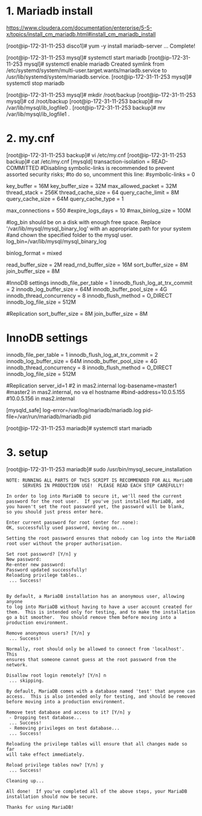 # 1. Mariadb install

https://www.cloudera.com/documentation/enterprise/5-5-x/topics/install_cm_mariadb.html#install_cm_mariadb_install


[root@ip-172-31-11-253 disco1]# yum -y install mariadb-server
...
Complete!

[root@ip-172-31-11-253 mysql]# systemctl start mariadb
[root@ip-172-31-11-253 mysql]# systemctl enable mariadb
Created symlink from /etc/systemd/system/multi-user.target.wants/mariadb.service to /usr/lib/systemd/system/mariadb.service.
[root@ip-172-31-11-253 mysql]# systemctl stop mariadb

[root@ip-172-31-11-253 mysql]# mkdir /root/backup
[root@ip-172-31-11-253 mysql]# cd /root/backup
[root@ip-172-31-11-253 backup]# mv /var/lib/mysql/ib_logfile0 .
[root@ip-172-31-11-253 backup]# mv /var/lib/mysql/ib_logfile1 .

# 2. my.cnf

[root@ip-172-31-11-253 backup]# vi /etc/my.cnf
[root@ip-172-31-11-253 backup]# cat /etc/my.cnf
[mysqld]
transaction-isolation = READ-COMMITTED
#Disabling symbolic-links is recommended to prevent assorted security risks;
#to do so, uncomment this line:
#symbolic-links = 0

key_buffer = 16M
key_buffer_size = 32M
max_allowed_packet = 32M
thread_stack = 256K
thread_cache_size = 64
query_cache_limit = 8M
query_cache_size = 64M
query_cache_type = 1

max_connections = 550
#expire_logs_days = 10
#max_binlog_size = 100M

#log_bin should be on a disk with enough free space. Replace '/var/lib/mysql/mysql_binary_log' with an appropriate path for your system
#and chown the specified folder to the mysql user.
log_bin=/var/lib/mysql/mysql_binary_log

binlog_format = mixed

read_buffer_size = 2M
read_rnd_buffer_size = 16M
sort_buffer_size = 8M
join_buffer_size = 8M

#InnoDB settings
innodb_file_per_table = 1
innodb_flush_log_at_trx_commit  = 2
innodb_log_buffer_size = 64M
innodb_buffer_pool_size = 4G
innodb_thread_concurrency = 8
innodb_flush_method = O_DIRECT
innodb_log_file_size = 512M

#Replication
sort_buffer_size = 8M
join_buffer_size = 8M

# InnoDB settings
innodb_file_per_table = 1
innodb_flush_log_at_trx_commit  = 2
innodb_log_buffer_size = 64M
innodb_buffer_pool_size = 4G
innodb_thread_concurrency = 8
innodb_flush_method = O_DIRECT
innodb_log_file_size = 512M

#Replication
server_id=1                #2 in mas2.internal
log-basename=master1       #master2 in mas2.internal, no va el hostname
#bind-address=10.0.5.155   #10.0.5.156 in mas2.internal

[mysqld_safe]
log-error=/var/log/mariadb/mariadb.log
pid-file=/var/run/mariadb/mariadb.pid


[root@ip-172-31-11-253 mariadb]# systemctl start mariadb

# 3. setup

[root@ip-172-31-11-253 mariadb]# sudo /usr/bin/mysql_secure_installation

```
NOTE: RUNNING ALL PARTS OF THIS SCRIPT IS RECOMMENDED FOR ALL MariaDB
      SERVERS IN PRODUCTION USE!  PLEASE READ EACH STEP CAREFULLY!

In order to log into MariaDB to secure it, we'll need the current
password for the root user.  If you've just installed MariaDB, and
you haven't set the root password yet, the password will be blank,
so you should just press enter here.

Enter current password for root (enter for none):
OK, successfully used password, moving on...

Setting the root password ensures that nobody can log into the MariaDB
root user without the proper authorisation.

Set root password? [Y/n] y
New password:
Re-enter new password:
Password updated successfully!
Reloading privilege tables..
 ... Success!


By default, a MariaDB installation has an anonymous user, allowing anyone
to log into MariaDB without having to have a user account created for
them.  This is intended only for testing, and to make the installation
go a bit smoother.  You should remove them before moving into a
production environment.

Remove anonymous users? [Y/n] y
 ... Success!

Normally, root should only be allowed to connect from 'localhost'.  This
ensures that someone cannot guess at the root password from the network.

Disallow root login remotely? [Y/n] n
 ... skipping.

By default, MariaDB comes with a database named 'test' that anyone can
access.  This is also intended only for testing, and should be removed
before moving into a production environment.

Remove test database and access to it? [Y/n] y
 - Dropping test database...
 ... Success!
 - Removing privileges on test database...
 ... Success!

Reloading the privilege tables will ensure that all changes made so far
will take effect immediately.

Reload privilege tables now? [Y/n] y
 ... Success!

Cleaning up...

All done!  If you've completed all of the above steps, your MariaDB
installation should now be secure.

Thanks for using MariaDB!
```